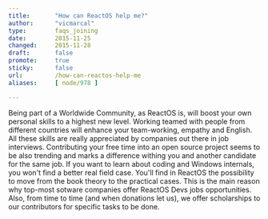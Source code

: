 ```yaml
---
title:       "How can ReactOS help me?"
author:      "vicmarcal"
type:        faqs_joining
date:        2015-11-25
changed:     2015-11-28
draft:       false
promote:     true
sticky:      false
url:         /how-can-reactos-help-me
aliases:     [ node/978 ]

---
```


Being part of a Worldwide Community, as ReactOS is, will boost your own personal skills to a highest new level. Working teamed with people from different countries will enhance your team-working, empathy and English. All these skills are really appreciated by companies out there in job interviews. Contributing your free time into an open source project seems to be also trending and marks a difference withing you and another candidate for the same job. If you want to learn about coding and Windows internals, you won't find a better real field case. You'll find in ReactOS the possibility to move from the book theory to the practical cases. This is the main reason why top-most sotware companies offer ReactOS Devs jobs opportunities. Also, from time to time (and when donations let us), we offer scholarships to our contributors for specific tasks to be done.

